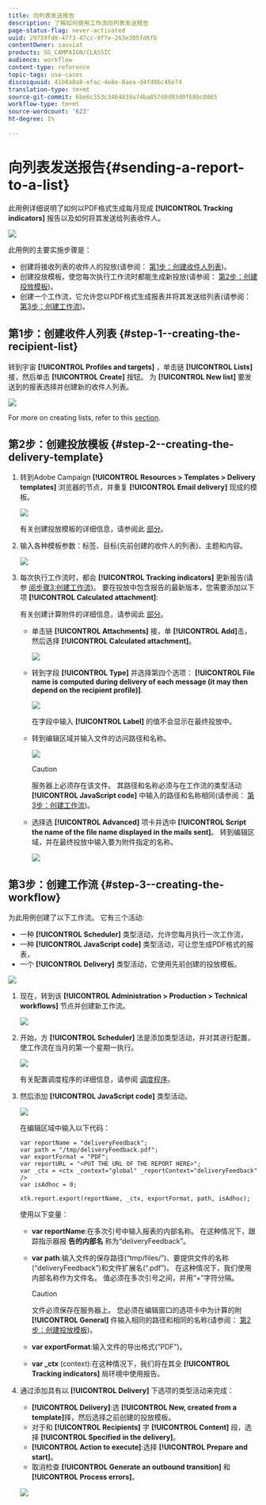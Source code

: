 ```yaml
---
title: 向列表发送报告
description: 了解如何使用工作流向列表发送报告
page-status-flag: never-activated
uuid: 29759fd8-47f3-47cc-9f7e-263e305fd6fb
contentOwner: sauviat
products: SG_CAMPAIGN/CLASSIC
audience: workflow
content-type: reference
topic-tags: use-cases
discoiquuid: 41b8a8a8-efac-4e8e-8aea-d4fd06c46e74
translation-type: tm+mt
source-git-commit: 6be6c353c3464839a74ba857d8d93d0f68bc8865
workflow-type: tm+mt
source-wordcount: '623'
ht-degree: 1%

---
```



# 向列表发送报告{#sending-a-report-to-a-list}

此用例详细说明了如何以PDF格式生成每月现成 **[!UICONTROL Tracking indicators]** 报告以及如何将其发送给列表收件人。

![](assets/use_case_report_intro.png)

此用例的主要实施步骤是：

* 创建将接收列表的收件人的投放(请参阅： [第1步：创建收件人列表](#step-1--creating-the-recipient-list))。
* 创建投放模板，使您每次执行工作流时都能生成新投放(请参阅： [第2步：创建投放模板](#step-2--creating-the-delivery-template))。
* 创建一个工作流，它允许您以PDF格式生成报表并将其发送给列表(请参阅： [第3步：创建工作流](#step-3--creating-the-workflow))。

## 第1步：创建收件人列表 {#step-1--creating-the-recipient-list}

转到宇宙 **[!UICONTROL Profiles and targets]** ，单击链 **[!UICONTROL Lists]** 接，然后单击 **[!UICONTROL Create]** 按钮。 为 **[!UICONTROL New list]** 要发送到的报表选择并创建新的收件人列表。

![](assets/use_case_report_1.png)

For more on creating lists, refer to this [section](../../platform/using/creating-and-managing-lists.md).

## 第2步：创建投放模板 {#step-2--creating-the-delivery-template}

1. 转到Adobe Campaign **[!UICONTROL Resources > Templates > Delivery templates]** 浏览器的节点，并重复 **[!UICONTROL Email delivery]** 现成的模板。

   ![](assets/use_case_report_2.png)

   有关创建投放模板的详细信息，请参阅此 [部分](../../delivery/using/about-templates.md)。

1. 输入各种模板参数：标签、目标(先前创建的收件人的列表)、主题和内容。

   ![](assets/use_case_report_3.png)

1. 每次执行工作流时，都会 **[!UICONTROL Tracking indicators]** 更新报告(请参 [阅步骤3:创建工作流](#step-3--creating-the-workflow))。 要在投放中包含报告的最新版本，您需要添加以下项 **[!UICONTROL Calculated attachment]**:

   有关创建计算附件的详细信息，请参阅此 [部分](../../delivery/using/attaching-files.md#creating-a-calculated-attachment)。

   * 单击链 **[!UICONTROL Attachments]** 接，单 **[!UICONTROL Add]**&#x200B;击，然后选择 **[!UICONTROL Calculated attachment]**。

      ![](assets/use_case_report_4.png)

   * 转到字段 **[!UICONTROL Type]** 并选择第四个选项： **[!UICONTROL File name is computed during delivery of each message (it may then depend on the recipient profile)]**.

      ![](assets/use_case_report_5.png)

      在字段中输入 **[!UICONTROL Label]** 的值不会显示在最终投放中。

   * 转到编辑区域并输入文件的访问路径和名称。

      ![](assets/use_case_report_6.png)

      >[!CAUTION]
      >
      >服务器上必须存在该文件。 其路径和名称必须与在工作流的类型活动 **[!UICONTROL JavaScript code]** 中输入的路径和名称相同(请参阅： [第3步：创建工作流](#step-3--creating-the-workflow))。

   * 选择选 **[!UICONTROL Advanced]** 项卡并选中 **[!UICONTROL Script the name of the file name displayed in the mails sent]**。 转到编辑区域，并在最终投放中输入要为附件指定的名称。

      ![](assets/use_case_report_6bis.png)

## 第3步：创建工作流 {#step-3--creating-the-workflow}

为此用例创建了以下工作流。 它有三个活动:

* 一种 **[!UICONTROL Scheduler]** 类型活动，允许您每月执行一次工作流，
* 一种 **[!UICONTROL JavaScript code]** 类型活动，可让您生成PDF格式的报表，
* 一个 **[!UICONTROL Delivery]** 类型活动，它使用先前创建的投放模板。

![](assets/use_case_report_8.png)

1. 现在，转到该 **[!UICONTROL Administration > Production > Technical workflows]** 节点并创建新工作流。

   ![](assets/use_case_report_7.png)

1. 开始，方 **[!UICONTROL Scheduler]** 法是添加类型活动，并对其进行配置，使工作流在当月的第一个星期一执行。

   ![](assets/use_case_report_9.png)

   有关配置调度程序的详细信息，请参阅 [调度程序](../../workflow/using/scheduler.md)。

1. 然后添加 **[!UICONTROL JavaScript code]** 类型活动。

   ![](assets/use_case_report_10.png)

   在编辑区域中输入以下代码：

   ```
   var reportName = "deliveryFeedback";
   var path = "/tmp/deliveryFeedback.pdf";
   var exportFormat = "PDF";
   var reportURL = "<PUT THE URL OF THE REPORT HERE>";
   var _ctx = <ctx _context="global" _reportContext="deliveryFeedback" />
   var isAdhoc = 0;
   
   xtk.report.export(reportName, _ctx, exportFormat, path, isAdhoc);
   ```

   使用以下变量：

   * **var reportName**:在多次引号中输入报表的内部名称。 在这种情况下，跟踪指示器报 **告的内部名** 称为“deliveryFeedback”。
   * **var path**:输入文件的保存路径(“tmp/files/”)、要提供文件的名称(“deliveryFeedback”)和文件扩展名(“.pdf”)。 在这种情况下，我们使用内部名称作为文件名。 值必须在多次引号之间，并用“+”字符分隔。

      >[!CAUTION]
      >
      >文件必须保存在服务器上。 您必须在编辑窗口的选项卡中为计算的附 **[!UICONTROL General]** 件输入相同的路径和相同的名称(请参阅： [第2步：创建投放模板](#step-2--creating-the-delivery-template))。

   * **var exportFormat**:输入文件的导出格式(“PDF”)。
   * **var _ctx** (context):在这种情况下，我们将在其全 **[!UICONTROL Tracking indicators]** 局环境中使用报告。

1. 通过添加具有以 **[!UICONTROL Delivery]** 下选项的类型活动来完成：

   * **[!UICONTROL Delivery]**:选 **[!UICONTROL New, created from a template]**&#x200B;择，然后选择之前创建的投放模板。
   * 对于和 **[!UICONTROL Recipients]** 字 **[!UICONTROL Content]** 段，选择 **[!UICONTROL Specified in the delivery]**。
   * **[!UICONTROL Action to execute]**:选择 **[!UICONTROL Prepare and start]**。
   * 取消检查 **[!UICONTROL Generate an outbound transition]** 和 **[!UICONTROL Process errors]**。

   ![](assets/use_case_report_11.png)

